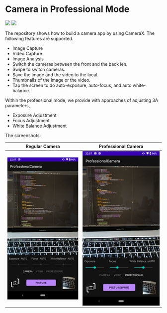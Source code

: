 # Camera in Professional Mode

![](https://img.shields.io/badge/android-CameraX-brightgreen)
![](https://img.shields.io/badge/Platform-Java-informational)

The repository shows how to build a camera app by using CameraX. The following features are supported.

- Image Capture
- Video Capture
- Image Analysis
- Switch the cameras between the front and the back len.
- Swipe to switch cameras.
- Save the image and the video to the local.
- Thumbnails of the image or the video.
- Tap the screen to do auto-exposure, auto-focus, and auto white-balance.

Within the professional mode, we provide with approaches of adjusting 3A parameters,

- Exposure Adjustment
- Focus Adjustment
- White Balance Adjustment

The screenshots:

| Regular Camera | Professional Camera |
|--|--|
| ![](./docs/res/regular.png) | ![](./docs/res/professional.png) |
